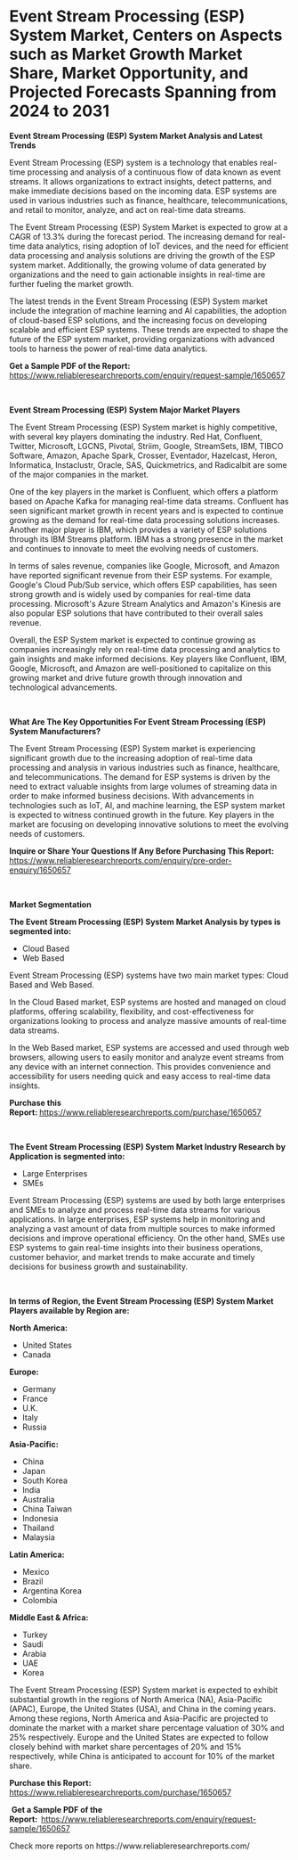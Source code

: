 <p><h1>Event Stream Processing (ESP) System Market, Centers on Aspects such as Market Growth Market Share, Market Opportunity, and Projected Forecasts Spanning from 2024 to 2031</h1></p><p><strong>Event Stream Processing (ESP) System Market Analysis and Latest Trends</strong></p>
<p><p>Event Stream Processing (ESP) system is a technology that enables real-time processing and analysis of a continuous flow of data known as event streams. It allows organizations to extract insights, detect patterns, and make immediate decisions based on the incoming data. ESP systems are used in various industries such as finance, healthcare, telecommunications, and retail to monitor, analyze, and act on real-time data streams.</p><p>The Event Stream Processing (ESP) System Market is expected to grow at a CAGR of 13.3% during the forecast period. The increasing demand for real-time data analytics, rising adoption of IoT devices, and the need for efficient data processing and analysis solutions are driving the growth of the ESP system market. Additionally, the growing volume of data generated by organizations and the need to gain actionable insights in real-time are further fueling the market growth.</p><p>The latest trends in the Event Stream Processing (ESP) System market include the integration of machine learning and AI capabilities, the adoption of cloud-based ESP solutions, and the increasing focus on developing scalable and efficient ESP systems. These trends are expected to shape the future of the ESP system market, providing organizations with advanced tools to harness the power of real-time data analytics.</p></p>
<p><strong>Get a Sample PDF of the Report:&nbsp;</strong> <a href="https://www.reliableresearchreports.com/enquiry/request-sample/1650657">https://www.reliableresearchreports.com/enquiry/request-sample/1650657</a></p>
<p>&nbsp;</p>
<p><strong>Event Stream Processing (ESP) System Major Market Players</strong></p>
<p><p>The Event Stream Processing (ESP) System market is highly competitive, with several key players dominating the industry. Red Hat, Confluent, Twitter, Microsoft, LGCNS, Pivotal, Striim, Google, StreamSets, IBM, TIBCO Software, Amazon, Apache Spark, Crosser, Eventador, Hazelcast, Heron, Informatica, Instaclustr, Oracle, SAS, Quickmetrics, and Radicalbit are some of the major companies in the market.</p><p>One of the key players in the market is Confluent, which offers a platform based on Apache Kafka for managing real-time data streams. Confluent has seen significant market growth in recent years and is expected to continue growing as the demand for real-time data processing solutions increases. Another major player is IBM, which provides a variety of ESP solutions through its IBM Streams platform. IBM has a strong presence in the market and continues to innovate to meet the evolving needs of customers.</p><p>In terms of sales revenue, companies like Google, Microsoft, and Amazon have reported significant revenue from their ESP systems. For example, Google's Cloud Pub/Sub service, which offers ESP capabilities, has seen strong growth and is widely used by companies for real-time data processing. Microsoft's Azure Stream Analytics and Amazon's Kinesis are also popular ESP solutions that have contributed to their overall sales revenue.</p><p>Overall, the ESP System market is expected to continue growing as companies increasingly rely on real-time data processing and analytics to gain insights and make informed decisions. Key players like Confluent, IBM, Google, Microsoft, and Amazon are well-positioned to capitalize on this growing market and drive future growth through innovation and technological advancements.</p></p>
<p>&nbsp;</p>
<p><strong>What Are The Key Opportunities For Event Stream Processing (ESP) System Manufacturers?</strong></p>
<p><p>The Event Stream Processing (ESP) System market is experiencing significant growth due to the increasing adoption of real-time data processing and analysis in various industries such as finance, healthcare, and telecommunications. The demand for ESP systems is driven by the need to extract valuable insights from large volumes of streaming data in order to make informed business decisions. With advancements in technologies such as IoT, AI, and machine learning, the ESP system market is expected to witness continued growth in the future. Key players in the market are focusing on developing innovative solutions to meet the evolving needs of customers.</p></p>
<p><strong>Inquire or Share Your Questions If Any Before Purchasing This Report:</strong> <a href="https://www.reliableresearchreports.com/enquiry/pre-order-enquiry/1650657">https://www.reliableresearchreports.com/enquiry/pre-order-enquiry/1650657</a></p>
<p>&nbsp;</p>
<p><strong>Market Segmentation</strong></p>
<p><strong>The Event Stream Processing (ESP) System Market Analysis by types is segmented into:</strong></p>
<p><ul><li>Cloud Based</li><li>Web Based</li></ul></p>
<p><p>Event Stream Processing (ESP) systems have two main market types: Cloud Based and Web Based. </p><p>In the Cloud Based market, ESP systems are hosted and managed on cloud platforms, offering scalability, flexibility, and cost-effectiveness for organizations looking to process and analyze massive amounts of real-time data streams. </p><p>In the Web Based market, ESP systems are accessed and used through web browsers, allowing users to easily monitor and analyze event streams from any device with an internet connection. This provides convenience and accessibility for users needing quick and easy access to real-time data insights.</p></p>
<p><strong>Purchase this Report:&nbsp;</strong><a href="https://www.reliableresearchreports.com/purchase/1650657">https://www.reliableresearchreports.com/purchase/1650657</a></p>
<p>&nbsp;</p>
<p><strong>The Event Stream Processing (ESP) System Market Industry Research by Application is segmented into:</strong></p>
<p><ul><li>Large Enterprises</li><li>SMEs</li></ul></p>
<p><p>Event Stream Processing (ESP) systems are used by both large enterprises and SMEs to analyze and process real-time data streams for various applications. In large enterprises, ESP systems help in monitoring and analyzing a vast amount of data from multiple sources to make informed decisions and improve operational efficiency. On the other hand, SMEs use ESP systems to gain real-time insights into their business operations, customer behavior, and market trends to make accurate and timely decisions for business growth and sustainability.</p></p>
<p>&nbsp;</p>
<p><strong>In terms of Region, the Event Stream Processing (ESP) System Market Players available by Region are:</strong></p>
<p>
    <p> <strong> North America: </strong>
        <ul>
            <li>United States</li>
            <li>Canada</li>
        </ul>
        </p> 
    <p> <strong> Europe: </strong>
        <ul>
            <li>Germany</li>
            <li>France</li>
            <li>U.K.</li>
            <li>Italy</li>
            <li>Russia</li>
        </ul>
        </p> 
    <p> <strong> Asia-Pacific: </strong>
        <ul>
            <li>China</li>
            <li>Japan</li>
            <li>South Korea</li>
            <li>India</li>
            <li>Australia</li>
            <li>China Taiwan</li>
            <li>Indonesia</li>
            <li>Thailand</li>
            <li>Malaysia</li>
        </ul>
        </p> 
    <p> <strong> Latin America: </strong>
        <ul>
            <li>Mexico</li>
            <li>Brazil</li>
            <li>Argentina Korea</li>
            <li>Colombia</li>
        </ul>
        </p> 
    <p> <strong> Middle East & Africa: </strong>
        <ul>
            <li>Turkey</li>
            <li>Saudi</li>
            <li>Arabia</li>
            <li>UAE</li>
            <li>Korea</li>
        </ul>
    </p>
    </p>
<p><p>The Event Stream Processing (ESP) System market is expected to exhibit substantial growth in the regions of North America (NA), Asia-Pacific (APAC), Europe, the United States (USA), and China in the coming years. Among these regions, North America and Asia-Pacific are projected to dominate the market with a market share percentage valuation of 30% and 25% respectively. Europe and the United States are expected to follow closely behind with market share percentages of 20% and 15% respectively, while China is anticipated to account for 10% of the market share.</p></p>
<p><strong>Purchase this Report: </strong><a href="https://www.reliableresearchreports.com/purchase/1650657">https://www.reliableresearchreports.com/purchase/1650657</a></p>
<p>&nbsp;<strong>Get a Sample PDF of the Report:&nbsp;&nbsp;</strong><a href="https://www.reliableresearchreports.com/enquiry/request-sample/1650657">https://www.reliableresearchreports.com/enquiry/request-sample/1650657</a></p>
<p><strong></strong></p>
<p>Check more reports on https://www.reliableresearchreports.com/</p>